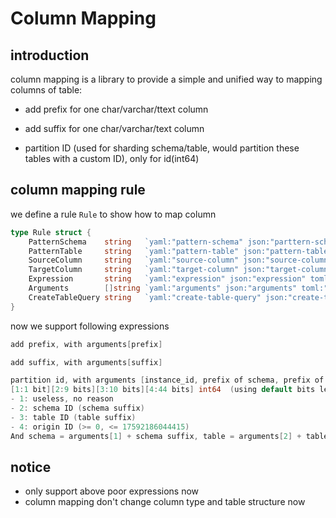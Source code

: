 # Column Mapping

## introduction

column mapping is a library to provide a simple and unified way to mapping columns of table:

- add prefix for one char/varchar/ttext column

- add suffix for one char/varchar/text column

- partition ID (used for sharding schema/table, would partition these tables with a custom ID), only for id(int64)

## column mapping rule

we define a rule `Rule` to show how to map column

```go
type Rule struct {
	PatternSchema    string   `yaml:"pattern-schema" json:"parttern-schema" toml:"pattern-schema"`
	PatternTable     string   `yaml:"pattern-table" json:"pattern-table" toml:"pattern-table"`
	SourceColumn     string   `yaml:"source-column" json:"source-column" toml:"source-column"` // modify, add refer column, ignore
	TargetColumn     string   `yaml:"target-column" json:"target-column" toml:"target-column"` // add column, modify
	Expression       string   `yaml:"expression" json:"expression" toml:"expression"`
	Arguments        []string `yaml:"arguments" json:"arguments" toml:"arguments"`
	CreateTableQuery string   `yaml:"create-table-query" json:"create-table-query" toml:"create-table-query"`
}
```

now we support following expressions

``` go
add prefix, with arguments[prefix]

add suffix, with arguments[suffix]

partition id, with arguments [instance_id, prefix of schema, prefix of table]
[1:1 bit][2:9 bits][3:10 bits][4:44 bits] int64  (using default bits length)
- 1: useless, no reason
- 2: schema ID (schema suffix)
- 3: table ID (table suffix)
- 4: origin ID (>= 0, <= 17592186044415)
And schema = arguments[1] + schema suffix, table = arguments[2] + table suffix
```

## notice
* only support above poor expressions now
* column mapping don't change column type and table structure now